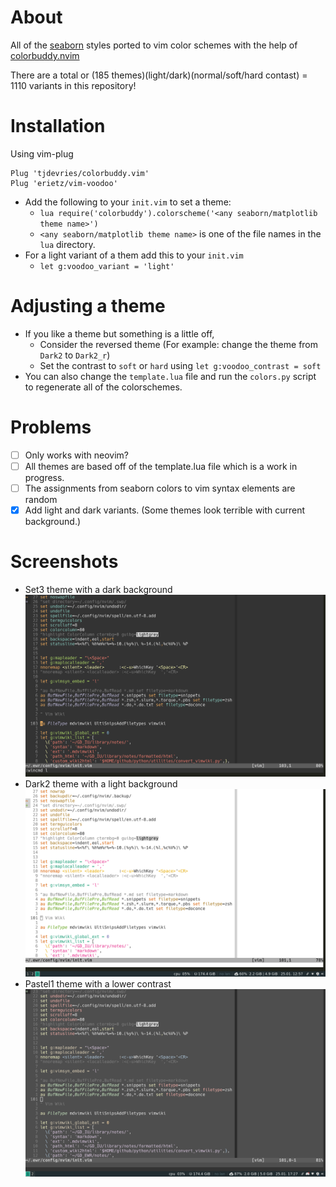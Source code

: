 # About

All of the [seaborn](https://seaborn.pydata.org/) styles ported to vim color
schemes with the help of
[colorbuddy.nvim](https://github.com/tjdevries/colorbuddy.nvim)

There are a total or (185 themes)(light/dark)(normal/soft/hard contast) = 1110
variants in this repository!

# Installation

Using vim-plug

```{vim}
Plug 'tjdevries/colorbuddy.vim'
Plug 'erietz/vim-voodoo'
```

- Add the following to your `init.vim` to set a theme:
    - `lua require('colorbuddy').colorscheme('<any seaborn/matplotlib theme name>')`
    - `<any seaborn/matplotlib theme name>` is one of the file names in the `lua` directory.
- For a light variant of a them add this to your `init.vim`
    - `let g:voodoo_variant = 'light'`

# Adjusting a theme

- If you like a theme but something is a little off, 
    - Consider the reversed theme (For example: change the theme from `Dark2` to `Dark2_r`)
    - Set the contrast to `soft` or `hard` using `let g:voodoo_contrast = soft`
- You can also change the `template.lua` file and run the `colors.py` script
to regenerate all of the colorschemes.

# Problems

- [ ] Only works with neovim?
- [ ] All themes are based off of the template.lua file which is a work in progress.
- [ ] The assignments from seaborn colors to vim syntax elements are random
- [x] Add light and dark variants. (Some themes look terrible with current background.)

# Screenshots

- Set3 theme with a dark background
![Set3 with dark background](./media/set3.png)
- Dark2 theme with a light background
![Dark2 with light background](./media/dark2_r.png)
- Pastel1 theme with a lower contrast
![Pastel1 theme with a lower contrast](./media/pastel1.png)
